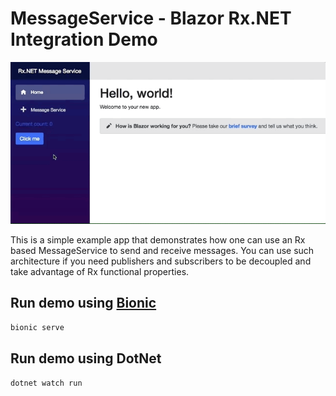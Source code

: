 # MessageService - Blazor Rx.NET Integration Demo

<p align="center">
  <img src="https://github.com/bmsantos/RxBlazor/raw/master/ms-rx-blazor-demo.gif" />
</p>

This is a simple example app that demonstrates how one can use an Rx based MessageService to send and receive messages.
You can use such architecture if you need publishers and subscribers to be decoupled and take advantage of Rx functional properties.
  
## Run demo using [Bionic](https://www.nuget.org/packages/Bionic/)

```bash
bionic serve
```

## Run demo using DotNet

```bash
dotnet watch run
```
